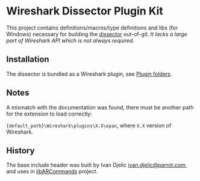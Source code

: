 # Wireshark Dissector Plugin Kit
This project contains definitions/macros/type definitions and libs (for Windows) necessary for building the [dissector](https://www.wireshark.org/docs/wsdg_html_chunked/ChapterDissection.html) out-of-git.
*It lacks a large part of Wireshark API which is not always required.*

## Installation 

The dissector is bundled as a Wireshark plugin, see [Plugin folders](https://www.wireshark.org/docs/wsug_html_chunked/ChPluginFolders.html).

## Notes

A mismatch with the documentation was found, there must be another path for the extension to load correctly:

`{default_path}\Wireshark\plugins\X.X\epan`, where `X.X` version of Wireshark.

## History

The base include header was built by Ivan Djelic <ivan.djelic@parrot.com>, and uses in [libARCommands](https://github.com/Parrot-Developers/libARCommands/tree/master/WiresharkPlugin) project.
